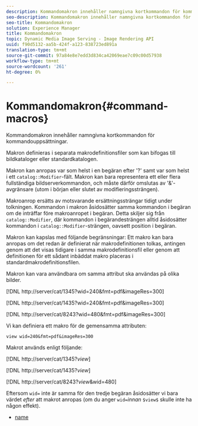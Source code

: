 ```yaml
---
description: Kommandomakron innehåller namngivna kortkommandon för kommandouppsättningar.
seo-description: Kommandomakron innehåller namngivna kortkommandon för kommandouppsättningar.
seo-title: Kommandomakron
solution: Experience Manager
title: Kommandomakron
topic: Dynamic Media Image Serving - Image Rendering API
uuid: f90d5132-aa5b-424f-a123-838723ed891a
translation-type: tm+mt
source-git-commit: 97a84e8e7edd3d834ca42069eae7c09c00d57938
workflow-type: tm+mt
source-wordcount: '261'
ht-degree: 0%

---
```



# Kommandomakron{#command-macros}

Kommandomakron innehåller namngivna kortkommandon för kommandouppsättningar.

Makron definieras i separata makrodefinitionsfiler som kan bifogas till bildkataloger eller standardkatalogen.

Makron kan anropas var som helst i en begäran efter &#39;?&#39; samt var som helst i ett `catalog::Modifier`-fält. Makron kan bara representera ett eller flera fullständiga bildserverkommandon, och måste därför omslutas av &#39;&amp;&#39;-avgränsare (utom i början eller slutet av modifieringssträngen).

Makroanrop ersätts av motsvarande ersättningssträngar tidigt under tolkningen. Kommandon i makron åsidosätter samma kommandon i begäran om de inträffar före makroanropet i begäran. Detta skiljer sig från `catalog::Modifier`, där kommandon i begärandesträngen alltid åsidosätter kommandon i `catalog::Modifier`-strängen, oavsett position i begäran.

Makron kan kapslas med följande begränsningar: Ett makro kan bara anropas om det redan är definierat när makrodefinitionen tolkas, antingen genom att det visas tidigare i samma makrodefinitionsfil eller genom att definitionen för ett sådant inbäddat makro placeras i standardmakrodefinitionsfilen.

Makron kan vara användbara om samma attribut ska användas på olika bilder.

[!DNL http://server/cat/1345?wid=240&fmt=pdf&imageRes=300]

[!DNL http://server/cat/1435?wid=240&fmt=pdf&imageRes=300]

[!DNL http://server/cat/8243?wid=480&fmt=pdf&imageRes=300]

Vi kan definiera ett makro för de gemensamma attributen:

`view wid=240&fmt=pdf&imageRes=300`

Makrot används enligt följande:

[!DNL http://server/cat/1345?$view$]

[!DNL http://server/cat/1435?$view$]

[!DNL http://server/cat/8243?$view$&wid=480]

Eftersom `wid=` inte är samma för den tredje begäran åsidosätter vi bara värdet *efter* att makrot anropas (om du anger `wid=`*innan* `$view$` skulle inte ha någon effekt).

+ [name](r-name.md)
